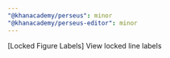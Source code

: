 ```yaml
---
"@khanacademy/perseus": minor
"@khanacademy/perseus-editor": minor
---
```


[Locked Figure Labels] View locked line labels
